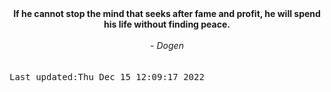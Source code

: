 
<div align="center"><b><span>If he cannot stop the mind that seeks after fame and profit, he will spend his life without finding peace.</span></b><br><br><i> - Dogen</i></div>
<br><br><kbd>Last updated:Thu Dec 15 12:09:17 2022</kbd>